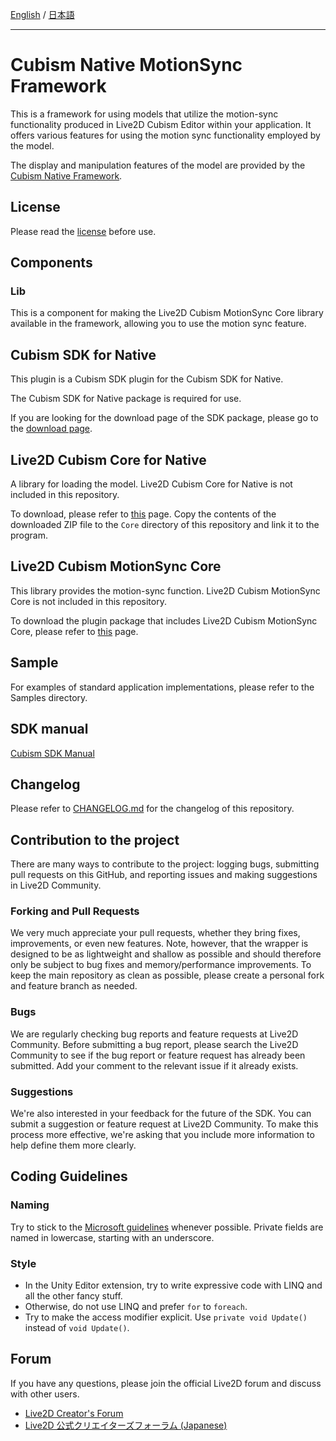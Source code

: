[English](README.md) / [日本語](README.ja.md)

---

# Cubism Native MotionSync Framework

This is a framework for using models that utilize the motion-sync functionality produced in Live2D Cubism Editor within your application. 
It offers various features for using the motion sync functionality employed by the model.

The display and manipulation features of the model are provided by the [Cubism Native Framework](https://github.com/Live2D/CubismNativeFramework).


## License

Please read the [license](LICENSE.md) before use.


## Components

### Lib

This is a component for making the Live2D Cubism MotionSync Core library available in the framework, allowing you to use the motion sync feature.


## Cubism SDK for Native

This plugin is a Cubism SDK plugin for the Cubism SDK for Native.

The Cubism SDK for Native package is required for use.

If you are looking for the download page of the SDK package, please go to the [download page](https://www.live2d.com/sdk/download/native/).


## Live2D Cubism Core for Native

A library for loading the model.
Live2D Cubism Core for Native is not included in this repository.

To download, please refer to [this](https://www.live2d.com/download/cubism-sdk/download-native/) page.
Copy the contents of the downloaded ZIP file to the `Core` directory of this repository and link it to the program.


## Live2D Cubism MotionSync Core

This library provides the motion-sync function. Live2D Cubism MotionSync Core is not included in this repository.

To download the plugin package that includes Live2D Cubism MotionSync Core, please refer to [this](https://www.live2d.com/sdk/download/motionsync/) page.


## Sample

For examples of standard application implementations, please refer to the Samples directory.


## SDK manual

[Cubism SDK Manual](https://docs.live2d.com/en/cubism-sdk-manual/top/)


## Changelog

Please refer to [CHANGELOG.md](CHANGELOG.md) for the changelog of this repository.


## Contribution to the project

There are many ways to contribute to the project: logging bugs, submitting pull requests on this GitHub, and reporting issues and making suggestions in Live2D Community.

### Forking and Pull Requests

We very much appreciate your pull requests, whether they bring fixes, improvements, or even new features. Note, however, that the wrapper is designed to be as lightweight and shallow as possible and should therefore only be subject to bug fixes and memory/performance improvements. To keep the main repository as clean as possible, please create a personal fork and feature branch as needed.

### Bugs

We are regularly checking bug reports and feature requests at Live2D Community. Before submitting a bug report, please search the Live2D Community to see if the bug report or feature request has already been submitted. Add your comment to the relevant issue if it already exists.

### Suggestions

We're also interested in your feedback for the future of the SDK. You can submit a suggestion or feature request at Live2D Community. To make this process more effective, we're asking that you include more information to help define them more clearly.

## Coding Guidelines

### Naming

Try to stick to the [Microsoft guidelines](https://msdn.microsoft.com/en-us/library/ms229002(v=vs.110).aspx) whenever possible. Private fields are named in lowercase, starting with an underscore.

### Style

- In the Unity Editor extension, try to write expressive code with LINQ and all the other fancy stuff.
- Otherwise, do not use LINQ and prefer `for` to `foreach`.
- Try to make the access modifier explicit. Use `private void Update()` instead of `void Update()`.

## Forum

If you have any questions, please join the official Live2D forum and discuss with other users.

- [Live2D Creator's Forum](https://community.live2d.com/)
- [Live2D 公式クリエイターズフォーラム (Japanese)](https://creatorsforum.live2d.com/)
